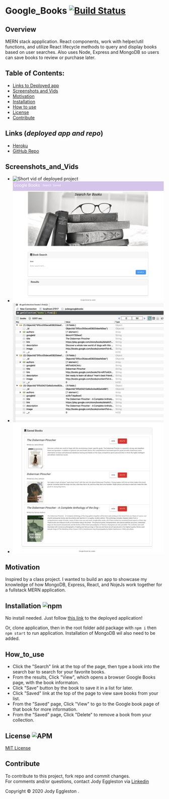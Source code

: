 # Google_Books [![Build Status](https://travis-ci.com/jmeggles/Google_Books.svg?branch=master)](https://travis-ci.com/jmeggles/Google_Books)

  ## Overview 
  MERN stack appplication.  React components, work with helper/util functions, and utilize React lifecycle methods to query and display books based on user searches. Also uses Node, Express and MongoDB so users can save books to review or purchase later.

  ## Table of Contents:
  - [Links to Deployed app](#Links (*deployed app and repo*))
  - [Screenshots and Vids](#Screenshots_and_Vids)
  - [Motivation](#Motivation)
  - [Installation](#Installation)
  - [How to use](#How_to_use)
  - [License](#License)
  - [Contribute](#Contribute)

 ## Links (*deployed app and repo*)
  - [Heroku](https://www.herokuapp.com/)
  - [GitHub Repo](https://github.com/jmeggles/Google_Books)

 ## Screenshots_and_Vids 
  - ![Short vid of deployed project](https://www.giphy.gif)
  - ![Screenshot of deployed project](./client/public/assets/images/screenshot1.png)  
  - ![Screenshot of deployed project](./client/public/assets/images/screenshot2.png)
  - ![Screenshot of deployed project](./client/public/assets/images/screenshot3.png)  
  
  ## Motivation
  Inspired by a class project. I wanted to build an app to showcase my knowledge of how MongoDB, Express, React, and NojeJs work together for a fullstack MERN application.

  ## Installation ![npm](https://img.shields.io/npm/v/npm?color=pink&style=plastic) 
  No install needed. Just follow [this link](https://www.herokuapp.com/) to the deployed application!

  Or, clone application, then in the root folder add package with `npm i` then `npm start` to run application. Installation of MongoDB wil also need to be added. 

  ## How_to_use
  - Click the "Search" link at the top of the page, then type a book into the search bar to search for your favorite books. 
  - From the results, Click "View", which opens a browser Google Books page, with the book informaton.
  - Click "Save" button by the book to save it in a list for later.
  - Click "Saved" link at the top of the page to view save books from your list.
  - From the "Saved" page, Click "View" to go to the Google book page of that book for more information. 
  - From the "Saved" page, Click "Delete" to remove a book from your collection.

  ## License ![APM](https://img.shields.io/apm/l/npm?color=pink&style=plastic)
  [MIT License](https://opensource.org/licenses/MIT)
  
  ## Contribute
  To contribute to this project, fork repo and commit changes.  
  For comments and/or questions, contact Jody Eggleston via 
  [Linkedin](https://www.linkedin.com/in/jody-eggleston/)

  Copyright © 2020 Jody Eggleston .
